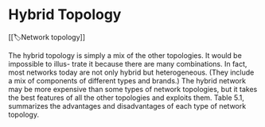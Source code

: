 
# Hybrid Topology

[[🏷️Network topology]]

The hybrid topology is simply a mix of the other topologies. It would be impossible to illus- trate it because there are many combinations. In fact, most networks today are not only hybrid but heterogeneous. (They include a mix of components of different types and brands.) The hybrid network may be more expensive than some types of network topologies, but it takes the best features of all the other topologies and exploits them. Table 5.1, summarizes the advantages and disadvantages of each type of network topology. 